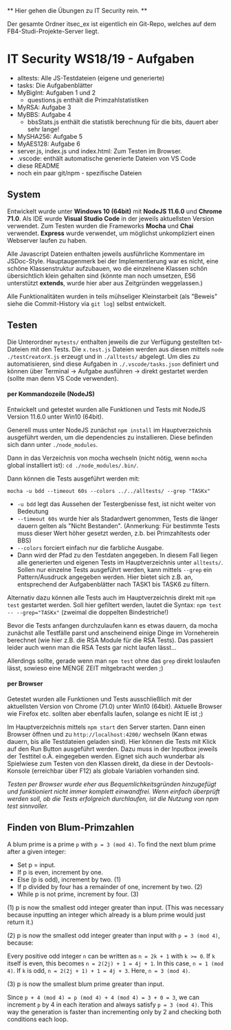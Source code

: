 ** Hier gehen die Übungen zu IT Security rein. **

Der gesamte Ordner itsec_ex ist eigentlich ein Git-Repo, welches auf dem FB4-Studi-Projekte-Server liegt.

# IT Security WS18/19 - Aufgaben

- alltests: Alle JS-Testdateien (eigene und generierte)
- tasks: Die Aufgabenblätter
- MyBigInt: Aufgaben 1 und 2
    - questions.js enthält die Primzahlstatistiken
- MyRSA: Aufgabe 3
- MyBBS: Aufgabe 4
    - bbsStats.js enthält die statistik berechnung für die bits, dauert aber sehr lange!
- MySHA256: Aufgabe 5
- MyAES128: Aufgabe 6
- server.js, index.js und index.html: Zum Testen im Browser.
- .vscode: enthält automatische generierte Dateien von VS Code
- diese README
- noch ein paar git/npm - spezifische Dateien


## System

Entwickelt wurde unter **Windows 10 (64bit)**  mit **NodeJS 11.6.0** und **Chrome 71.0**. Als IDE wurde **Visual Studio Code** in der jeweils aktuellsten Version verwendet.
Zum Testen wurden die Frameworks **Mocha** und **Chai** verwendet. **Express** wurde verwendet, um möglichst unkompliziert einen Webserver laufen zu haben.

Alle Javascript Dateien enthalten jeweils ausführliche Kommentare im JSDoc-Style. Hauptaugenmerk bei der Implementierung war es nicht, eine schöne Klassenstruktur aufzubauen,
wo die einzelnene Klassen schön übersichtlich klein gehalten sind (könnte man noch umsetzen, ES6 unterstützt **extends**, wurde hier aber aus Zeitgründen weggelassen.)

Alle Funktionalitäten wurden in teils mühseliger Kleinstarbeit (als "Beweis" siehe die Commit-History via `git log`) selbst entwickelt.


## Testen

Die Unterordner `mytests/` enthalten jeweils die zur Verfügung gestellten txt-Dateien mit den Tests.
Die `x.test.js` Dateien werden aus diesen mittels `node ./testCreatorX.js` erzeugt und in `./alltests/` abgelegt.
Um dies zu automatisieren, sind diese Aufgaben in `./.vscode/tasks.json` definiert und können über Terminal -> Aufgabe ausführen -> direkt gestartet werden (sollte man denn VS Code verwenden).


#### per Kommandozeile (NodeJS)

Entwickelt und getestet wurden alle Funktionen und Tests mit NodeJS Version 11.6.0 unter Win10 (64bit).

Generell muss unter NodeJS zunächst `npm install` im Hauptverzeichnis ausgeführt werden, um die dependencies
zu installieren. Diese befinden sich dann unter `./node_modules`.

Dann in das Verzeichnis von mocha wechseln (nicht nötig, wenn `mocha` global installiert ist):
`cd ./node_modules/.bin/`.

Dann können die Tests ausgeführt werden mit:

`mocha -u bdd --timeout 60s --colors ../../alltests/ --grep "TASKx"`

- `-u bdd` legt das Aussehen der Testergbenisse fest, ist nicht weiter von Bedeutung
- `--timeout 60s` wurde hier als Stadardwert genommen, Tests die länger dauern gelten als "Nicht Bestanden".
(Anmerkung: Für bestimmte Tests muss dieser Wert höher gesetzt werden, z.b. bei Primzahltests oder BBS)
- `--colors` forciert einfach nur die farbliche Ausgabe.
- Dann wird der Pfad zu den Testdaten angegeben. In diesem Fall liegen alle generierten und eigenen Tests im Hauptverzeichnis unter `alltests/`.
Sollen nur einzelne Tests ausgeführt werden, kann mittels `--grep` ein Pattern/Ausdruck angegeben werden. Hier bietet sich z.B. an, entsprechend der Aufgabenblätter
nach TASK1 bis TASK6 zu filtern.


Alternativ dazu können alle Tests auch im Hauptverzeichnis direkt mit `npm test` gestartet werden. Soll hier gefiltert werden, lautet die Syntax:
`npm test -- --grep="TASKx"` (zweimal die doppelten Bindestriche!)

Bevor die Tests anfangen durchzulaufen kann es etwas dauern, da mocha zunächst alle Testfälle parst und anscheinend einige Dinge im Vorneherein berechnet (wie hier z.B. die RSA Module für die RSA Tests).
Das passiert leider auch wenn man die RSA Tests gar nicht laufen lässt...

Allerdings sollte, gerade wenn man `npm test` ohne das `grep` direkt loslaufen lässt, sowieso eine MENGE ZEIT mitgebracht werden ;)


#### per Browser

Getestet wurden alle Funktionen und Tests ausschließlich mit der aktuellsten Version von Chrome (71.0) unter Win10 (64bit). Aktuelle Browser wie Firefox etc. sollten aber ebenfalls laufen, solange es nicht IE ist ;)

Im Hauptverzeichnis mittels `npm start` den Server starten.
Dann einen Browser öffnen und zu `http://localhost:4200/` wechseln (Kann etwas dauern, bis alle Testdateien geladen sind).
Hier können die Tests mit Klick auf den Run Button ausgeführt werden. Dazu muss in der Inputbox jeweils der Testtitel o.Ä. eingegeben werden.
Eignet sich auch wunderbar als Spielwiese zum Testen von den Klassen direkt, da diese in der Devtools-Konsole (erreichbar über F12) als globale Variablen vorhanden sind.

*Testen per Browser wurde eher aus Bequemlichkeitsgründen hinzugefügt und funktioniert nicht immer komplett einwandfrei. Wenn einfach überprüft werden soll, ob die Tests erfolgreich durchlaufen, ist die Nutzung von
npm test sinnvoller.*


## Finden von Blum-Primzahlen

A blum prime is a prime `p` with `p = 3 (mod 4)`. To find the next blum prime after a given integer:

- Set p = input.
- If p is even, increment by one.
- Else (p is odd), increment by two. (1)
- If p divided by four has a remainder of one, increment by two. (2)
- While p is not prime, increment by four. (3)

(1) p is now the smallest odd integer greater than input. (This was necessary because inputting an integer which already is a blum prime would just return it.)

(2) p is now the smallest odd integer greater than input with `p = 3 (mod 4)`, because:

Every positive odd integer `n` can be written as `n = 2k + 1` with `k >= 0`.
If `k` itself is even, this becomes `n = 2(2j) + 1 = 4j + 1`. In this case, `n = 1 (mod 4)`.
If `k` is odd, `n = 2(2j + 1) + 1 = 4j + 3`. Here, `n = 3 (mod 4)`.

(3) p is now the smallest blum prime greater than input.

Since `p + 4 (mod 4) = p (mod 4) + 4 (mod 4) = 3 + 0 = 3`,
we can increment `p` by 4 in each iteration and always satisfy `p = 3 (mod 4)`.
This way the generation is faster than incrementing only by 2 and checking both conditions each loop.